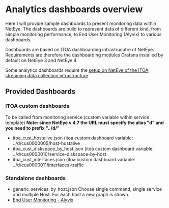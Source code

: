 # Analytics dashboards overview

Here I will provide sample dashboards to present monitoring data within NetEye. The dashboards are build to represent data of different kind, from simple monitoring performance, to End User Monitoring (Alyvix) to various dashboards.

Dashboards are based on ITOA dashboarding infrastrucutre of NetEye. Requirements are therefore the dashboarding modules Grafana installed by default on NetEye 3 and NetEye 4

Some analytics dashboards require the [setup on NetEye of the ITOA streaming data collection infrastructure](../../itoa/)

## Provided Dashboards 

### ITOA custom dashboards
To be called from monitoring service (custom variable within service template)
__Note: since NetEye v 4.7 the URL must specify the alias "d" and you need to prefix "../d/"__

- itoa_cust_hostalive.json         (itoa custom dashboard variable: ../d/cus0000005/host-hostalive
- itoa_cust_diskspace_by_host.json (itoa custom dashboard variable: ../d/cus0000010/service-diskspace-by-host
- itoa_cust_interfaces.json        (itoa custom dashboard variable: ../d/cus0000011/interfaces-traffic


### Standalone dashboards
- generic_services_by_host.json Choose single command, single service and multiple Host. For each host a new graph is shown.
- [End User Monitoring - Alyvix](alyvix/)

